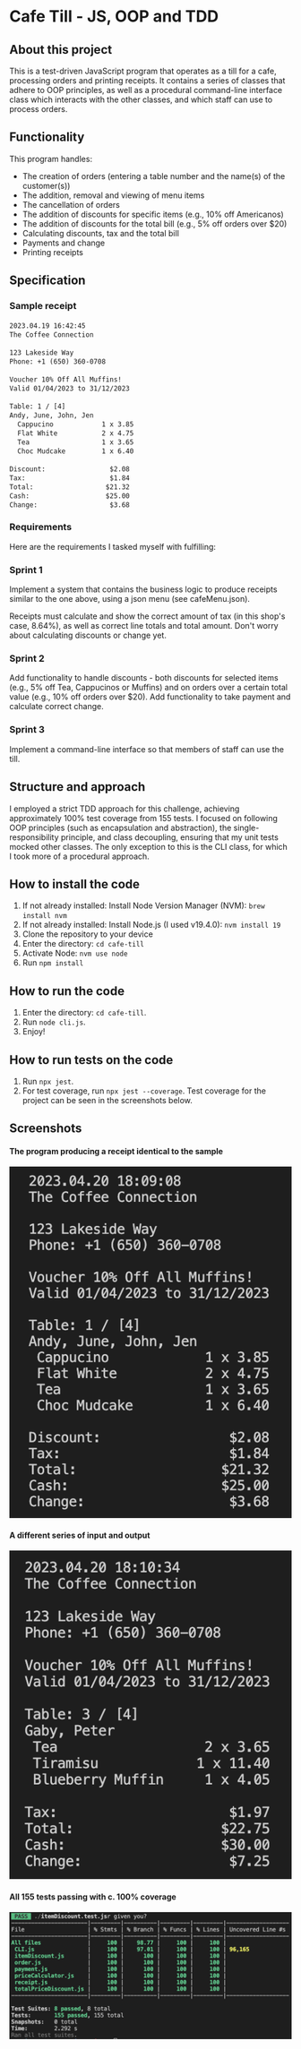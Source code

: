 # Cafe Till - JS, OOP and TDD

## About this project
This is a test-driven JavaScript program that operates as a till for a cafe, processing orders and printing receipts. It contains a series of classes that adhere to OOP principles, as well as a procedural command-line interface class which interacts with the other classes, and which staff can use to process orders.

## Functionality
This program handles:
- The creation of orders (entering a table number and the name(s) of the customer(s))
- The addition, removal and viewing of menu items
- The cancellation of orders
- The addition of discounts for specific items (e.g., 10% off Americanos)
- The addition of discounts for the total bill (e.g., 5% off orders over $20)
- Calculating discounts, tax and the total bill
- Payments and change
- Printing receipts

## Specification
### Sample receipt

```
2023.04.19 16:42:45
The Coffee Connection

123 Lakeside Way
Phone: +1 (650) 360-0708

Voucher 10% Off All Muffins!
Valid 01/04/2023 to 31/12/2023

Table: 1 / [4]
Andy, June, John, Jen
  Cappucino            1 x 3.85
  Flat White           2 x 4.75
  Tea                  1 x 3.65
  Choc Mudcake         1 x 6.40

Discount:                $2.08
Tax:                     $1.84
Total:                  $21.32
Cash:                   $25.00
Change:                  $3.68
```

### Requirements
Here are the requirements I tasked myself with fulfilling:

### Sprint 1
Implement a system that contains the business logic to produce receipts similar to the one above, using a json menu (see cafeMenu.json).

Receipts must calculate and show the correct amount of tax (in this shop's case, 8.64%), as well as correct line totals and total amount. Don't worry about calculating discounts or change yet.

### Sprint 2
Add functionality to handle discounts - both discounts for selected items (e.g., 5% off Tea, Cappucinos or Muffins) and on orders over a certain total value (e.g., 10% off orders over $20).
Add functionality to take payment and calculate correct change.

### Sprint 3
Implement a command-line interface so that members of staff can use the till.

## Structure and approach
I employed a strict TDD approach for this challenge, achieving approximately 100% test coverage from 155 tests. I focused on following OOP principles (such as encapsulation and abstraction), the single-responsibility principle, and class decoupling, ensuring that my unit tests mocked other classes. The only exception to this is the CLI class, for which I took more of a procedural approach.

## How to install the code
1. If not already installed: Install Node Version Manager (NVM): ```brew install nvm```
2. If not already installed: Install Node.js (I used v19.4.0): ```nvm install 19```
3. Clone the repository to your device
2. Enter the directory: ```cd cafe-till```
3. Activate Node: ```nvm use node```
4. Run ```npm install```

## How to run the code
1. Enter the directory: ```cd cafe-till```.
2. Run ```node cli.js```.
3. Enjoy!

## How to run tests on the code
1. Run ```npx jest```.
2. For test coverage, run ```npx jest --coverage```.
Test coverage for the project can be seen in the screenshots below.

## Screenshots
#### The program producing a receipt identical to the sample
![a screenshot of the program meeting the acceptance criteria in Node](./screenshots/acceptance-criteria-screenshot.png)

#### A different series of input and output
![another screenshot of the program running in Node](./screenshots/other-example-screenshot.png)

#### All 155 tests passing with c. 100% coverage
![a screenshot of all 155 tests passing with c. 100% coverage](./screenshots/test-coverage-screenshot.png)
